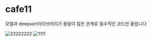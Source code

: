 # cafe11

모델과 deepsort라이브러리가 용량이 많은 관계로 필수적인 코드만 올립니다

![22222222](https://github.com/dmsrud015/cafe11/assets/62422555/7719e09c-cbfa-4dd1-a8a3-f6d84b024527)
![1111](https://github.com/dmsrud015/cafe11/assets/62422555/bce89b7a-7f22-4ecc-8cb6-4dfa3cd48478)

